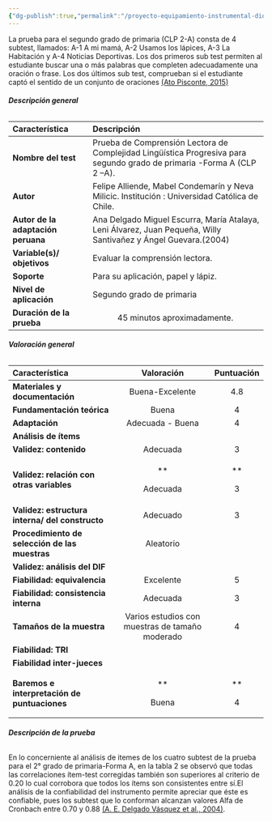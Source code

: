 ```yaml
---
{"dg-publish":true,"permalink":"/proyecto-equipamiento-instrumental-dioses/prueba-de-comprension-lectora-de-complejidad-lingueistica-progresiva-para-segundo-grado-de-primaria-forma-a-clp-2-a/"}
---
```


La prueba para el segundo grado de primaria (CLP 2-A) consta de 4 subtest, llamados:  A-1 A mi mamá,  A-2 Usamos los lápices,  A-3 La Habitación y A-4 Noticias Deportivas.
Los dos primeros sub test permiten al estudiante buscar una o más palabras que completen adecuadamente una oración o frase. Los dos últimos sub test, comprueban si el estudiante captó el sentido de un conjunto de oraciones [(Ato Pisconte, 2015)](https://www.zotero.org/google-docs/?Jn3POV)
###### <a name="_vrsrlhrals2q"></a>**Descripción general**

|**Característica**|**Descripción**|
| :- | :- |
|**Nombre del test**|Prueba de Comprensión Lectora de Complejidad Lingüística Progresiva para segundo grado de primaria -Forma A  (CLP 2 –A).|
|**Autor**|Felipe Alliende, Mabel Condemarín y Neva Milicic. Institución : Universidad Católica de Chile. |
|**Autor de la adaptación peruana**|Ana Delgado Miguel Escurra, María Atalaya, Leni Álvarez, Juan Pequeña, Willy Santivañez y Ángel Guevara.(2004)|
|**Variable(s)/ objetivos**|Evaluar la comprensión lectora.|
|**Soporte**|Para su aplicación, papel y lápiz. |
|**Nivel de aplicación**|Segundo grado de primaria|
|**Duración de la prueba**|`      `45 minutos aproximadamente. |
###### <a name="_6om2haiglsn8"></a>**Valoración general**

|**Característica**|**Valoración**|**Puntuación**|
| :- | :-: | :-: |
|**Materiales y documentación**|Buena-Excelente|4\.8|
|**Fundamentación teórica**|Buena|4|
|**Adaptación**|Adecuada - Buena|4|
|**Análisis de ítems**|||
|**Validez: contenido**|Adecuada|3|
|**Validez: relación con otras variables**|<p>** </p><p>Adecuada</p>|<p>** </p><p>3</p>|
|**Validez: estructura interna/ del constructo**|Adecuado |3|
|**Procedimiento de selección de las muestras**|Aleatorio||
|**Validez: análisis del DIF**|||
|**Fiabilidad: equivalencia**|Excelente|5|
|**Fiabilidad: consistencia interna**|Adecuada|3|
|**Tamaños de la muestra**|Varios estudios con muestras de tamaño moderado|4|
|**Fiabilidad: TRI**|||
|**Fiabilidad inter-jueces**|||
|**Baremos e interpretación de puntuaciones**|<p>** </p><p>Buena</p>|<p>** </p><p>4</p>|
###### <a name="_i3f9x98t6727"></a>**Descripción de la prueba**
En lo concerniente al análisis  de itemes de los cuatro subtest de la prueba para el 2° grado de  primaria-Forma  A,  en  la  tabla  2  se  observó  que  todas  las  correlaciones  ítem-test corregidas  también  son  superiores  al  criterio  de  0.20   lo  cual corrobora que todos los ítems son consistentes entre sí.El análisis de la confiabilidad del instrumento permite apreciar que  éste es confiable, pues los subtest que lo conforman alcanzan valores Alfa de Cronbach entre 0.70 y 0.88 [(A. E. Delgado Vásquez et al., 2004)](https://www.zotero.org/google-docs/?pbn1MH).